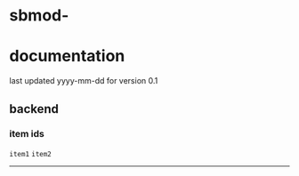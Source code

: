 # sbmod-
# documentation
last updated yyyy-mm-dd for version 0.1

## backend
### item ids
`item1`
`item2`

---
